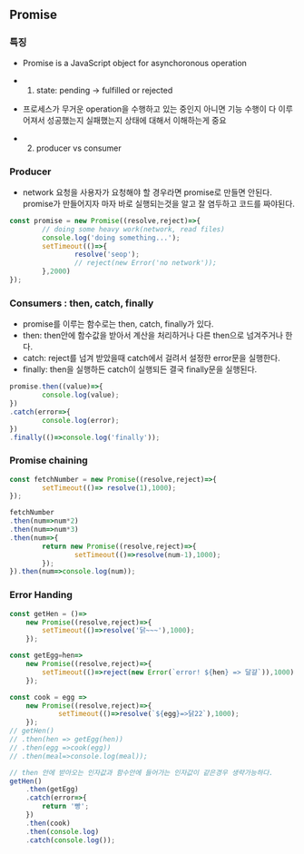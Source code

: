 ## Promise
### 특징
 - Promise is a JavaScript object for asynchoronous operation
 - 1. state: pending -> fulfilled or rejected
 
 -  프로세스가 무거운 operation을 수행하고 있는 중인지 아니면 기능 수행이 다 이루어져서 성공했는지 실패했는지 상태에 대해서 이해하는게 중요
 - 2. producer vs consumer

### Producer
 - network 요청을 사용자가 요청해야 할 경우라면 promise로 만들면 안된다. promise가 만들어지자 마자 바로 실행되는것을 알고 잘 염두하고 코드를 짜야된다.

```js
const promise = new Promise((resolve,reject)=>{
		// doing some heavy work(network, read files)
		console.log('doing something...');
		setTimeout(()=>{
				resolve('seop');
				// reject(new Error('no network'));
		},2000)
});

```

### Consumers : then, catch, finally
 -  promise를 이루는 함수로는 then, catch, finally가 있다.
 -  then: then안에 함수값을 받아서 계산을 처리하거나 다른 then으로 넘겨주거나 한다.
 -  catch: reject를 넘겨 받았을때 catch에서 걸려서 설정한 error문을 실행한다.
 -  finally: then을 실행하든 catch이 실행되든 결국 finally문을 실행된다.
```js
promise.then((value)=>{
		console.log(value);
})
.catch(error=>{
		console.log(error);
})
.finally(()=>console.log('finally'));
```

### Promise chaining
```js
const fetchNumber = new Promise((resolve,reject)=>{
		setTimeout(()=> resolve(1),1000);
});

fetchNumber
.then(num=>num*2)
.then(num=>num*3)
.then(num=>{
		return new Promise((resolve,reject)=>{
				setTimeout(()=>resolve(num-1),1000);
		});
}).then(num=>console.log(num));
```

### Error Handing
```js
const getHen = ()=>
	new Promise((resolve,reject)=>{
		setTimeout(()=>resolve('닭~~~'),1000);
	});

const getEgg=hen=>
	new Promise((resolve,reject)=>{
		setTimeout(()=>reject(new Error(`error! ${hen} => 달걀`)),1000);
	});

const cook = egg =>
	new Promise((resolve,reject)=>{
			setTimeout(()=>resolve(`${egg}=>닭22`),1000);
	}); 
// getHen()
// .then(hen => getEgg(hen))
// .then(egg =>cook(egg))
// .then(meal=>console.log(meal));

// then 안에 받아오는 인자값과 함수안에 들어가는 인자값이 같은경우 생략가능하다.
getHen()
	.then(getEgg)
	.catch(error=>{
		return '빵';
	})
	.then(cook)
	.then(console.log)
	.catch(console.log());
  
```


